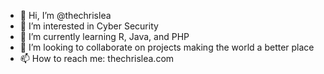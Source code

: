 - 👋 Hi, I’m @thechrislea
- 👀 I’m interested in Cyber Security
- 🌱 I’m currently learning R, Java, and PHP
- 💞️ I’m looking to collaborate on projects making the world a better place
- 📫 How to reach me: thechrislea.com

